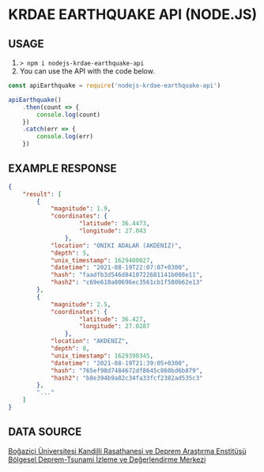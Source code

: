 # KRDAE EARTHQUAKE API (NODE.JS)

## USAGE
1. `> npm i nodejs-krdae-earthquake-api`
2. You can use the API with the code below.
```javascript
const apiEarthquake = require('nodejs-krdae-earthquake-api')

apiEarthquake()
    .then(count => {
        console.log(count)
    })
    .catch(err => {
        console.log(err)
    })
```

## EXAMPLE RESPONSE
```json
{
    "result": [
        {
            "magnitude": 1.9,
            "coordinates": { 
                    "latitude": 36.4473, 
                    "longitude": 27.043 
                },
            "location": "ONIKI ADALAR (AKDENIZ)",
            "depth": 5,
            "unix_timestamp": 1629400027,
            "datetime": "2021-08-19T22:07:07+0300",
            "hash": "faadfb3d546d8410722681141b008e11",
            "hash2": "c69e610a80696ec3561cb1f580b62e13"
        },
        {
            "magnitude": 2.5,
            "coordinates": { 
                    "latitude": 36.427, 
                    "longitude": 27.0287
                },
            "location": "AKDENIZ",
            "depth": 8,
            "unix_timestamp": 1629398345,
            "datetime": "2021-08-19T21:39:05+0300",
            "hash": "765ef98d7484672df8645c860bd6b879",
            "hash2": "b8e394b9a82c34fa33fcf2382ad535c3"
        },
        "..."
    ]
}
```

## DATA SOURCE
[Boğaziçi Üniversitesi Kandilli Rasathanesi ve Deprem Araştırma Enstitüsü Bölgesel Deprem-Tsunami İzleme ve Değerlendirme Merkezi](http://www.koeri.boun.edu.tr/)
